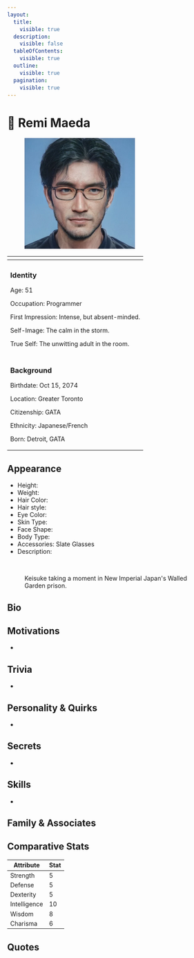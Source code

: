 ```yaml
---
layout:
  title:
    visible: true
  description:
    visible: false
  tableOfContents:
    visible: true
  outline:
    visible: true
  pagination:
    visible: true
---
```


# 👤 Remi Maeda



<figure><img src="../../.gitbook/assets/remi-dfks32.jpeg" alt="" width="256"><figcaption></figcaption></figure>

<table data-card-size="large" data-view="cards"><thead><tr><th></th></tr></thead><tbody><tr><td><h3>Identity</h3><p>Age: 51</p><p>Occupation: Programmer</p><p>First Impression: Intense, but absent-minded.</p><p>Self-Image: The calm in the storm.</p><p>True Self: The unwitting adult in the room.<br></p></td></tr><tr><td><h3>Background</h3><p>Birthdate: Oct 15, 2074</p><p>Location: Greater Toronto</p><p>Citizenship: GATA</p><p>Ethnicity: Japanese/French</p><p>Born: Detroit, GATA</p></td></tr></tbody></table>

## Appearance

* Height:
* Weight:&#x20;
* Hair Color:&#x20;
* Hair style:&#x20;
* Eye Color:&#x20;
* Skin Type:&#x20;
* Face Shape:&#x20;
* Body Type:&#x20;
* Accessories: Slate Glasses
* Description:&#x20;

<figure><img src="../../.gitbook/assets/magnific-RPXlsvEHC54rWETQuv3P-nomoney420_mild_mannered_japanese_man_with_thin_rimmed_glasses__de85f27b-2c0e-4265-8c41-a801e177f307.jpeg" alt=""><figcaption><p>Keisuke taking a moment in New Imperial Japan's Walled Garden prison.</p></figcaption></figure>

## Bio

## Motivations

*

## Trivia

*

## **Personality & Quirks**

*

## Secrets

*

## Skills

*

## Family & Associates



## Comparative Stats

| Attribute    | Stat |
| ------------ | ---- |
| Strength     | 5    |
| Defense      | 5    |
| Dexterity    | 5    |
| Intelligence | 10   |
| Wisdom       | 8    |
| Charisma     | 6    |

## Quotes

